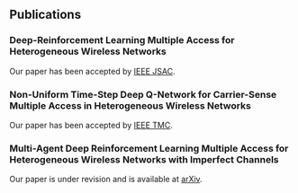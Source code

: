 ## Publications
### Deep-Reinforcement Learning Multiple Access for Heterogeneous Wireless Networks
Our paper has been accepted by [IEEE JSAC](https://ieeexplore.ieee.org/document/8665952).
### Non-Uniform Time-Step Deep Q-Network for Carrier-Sense Multiple Access in Heterogeneous Wireless Networks
Our paper has been accepted by [IEEE TMC](https://ieeexplore.ieee.org/abstract/document/9079169).
### Multi-Agent Deep Reinforcement Learning Multiple Access for Heterogeneous Wireless Networks with Imperfect Channels
Our paper is under revision and is available at [arXiv](https://arxiv.org/abs/2003.11210). 

